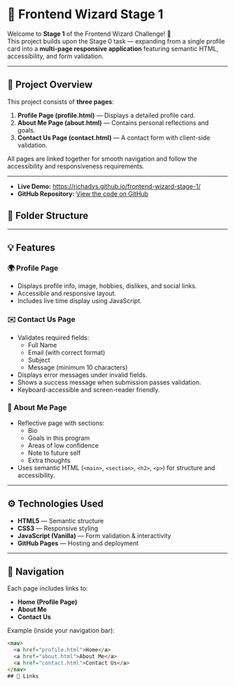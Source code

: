 # 🌟 Frontend Wizard Stage 1

Welcome to **Stage 1** of the Frontend Wizard Challenge! 🚀  
This project builds upon the Stage 0 task — expanding from a single profile card into a **multi-page responsive application** featuring semantic HTML, accessibility, and form validation.

---

## 📄 Project Overview

This project consists of **three pages**:
1. **Profile Page (profile.html)** — Displays a detailed profile card.
2. **About Me Page (about.html)** — Contains personal reflections and goals.
3. **Contact Us Page (contact.html)** — A contact form with client-side validation.

All pages are linked together for smooth navigation and follow the accessibility and responsiveness requirements.

---

- **Live Demo:** https://richadys.github.io/frontend-wizard-stage-1/
- **GitHub Repository:** [View the code on GitHub](https://github.com/richadys/frontend-wizard-stage1)


## 🧱 Folder Structure


---

## 💡 Features

### 🌍 Profile Page
- Displays profile info, image, hobbies, dislikes, and social links.
- Accessible and responsive layout.
- Includes live time display using JavaScript.

### ✉️ Contact Us Page
- Validates required fields:
  - Full Name  
  - Email (with correct format)  
  - Subject  
  - Message (minimum 10 characters)
- Displays error messages under invalid fields.
- Shows a success message when submission passes validation.
- Keyboard-accessible and screen-reader friendly.

### 🧠 About Me Page
- Reflective page with sections:
  - Bio  
  - Goals in this program  
  - Areas of low confidence  
  - Note to future self  
  - Extra thoughts
- Uses semantic HTML (`<main>`, `<section>`, `<h2>`, `<p>`) for structure and accessibility.

---

## ⚙️ Technologies Used

- **HTML5** — Semantic structure  
- **CSS3** — Responsive styling  
- **JavaScript (Vanilla)** — Form validation & interactivity  
- **GitHub Pages** — Hosting and deployment

---

## 🧭 Navigation

Each page includes links to:
- **Home (Profile Page)**
- **About Me**
- **Contact Us**

Example (inside your navigation bar):
```html
<nav>
  <a href="profile.html">Home</a>
  <a href="about.html">About Me</a>
  <a href="contact.html">Contact Us</a>
</nav>
## 🔗 Links

